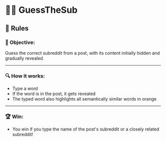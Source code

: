 # 🕵️‍♂️ GuessTheSub

## 📜 Rules

### 🎯 **Objective:**
Guess the correct subreddit from a post, with its content initially hidden and gradually revealed.

---

### 🔍 **How it works:**

- Type a word  
- If the word is in the post, it gets revealed  
- The typed word also highlights all semantically similar words in orange  

---

### 🏆 **Win:**

- You win if you type the name of the post's subreddit or a closely related subreddit!
